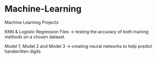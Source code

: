 # Machine-Learning
Machine Learning Projects

KNN & Logistic Regression Files -> testing the accuracy of both training methods on a chosen dataset

Model 1, Model 2 and Model 3 -> creating neural networks to help predict handwritten digits
